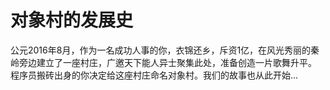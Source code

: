 # 对象村的发展史

公元2016年8月，作为一名成功人事的你，衣锦还乡，斥资1亿，在风光秀丽的秦岭旁边建立了一座村庄，广邀天下能人异士聚集此处，准备创造一片歌舞升平。
程序员搬砖出身的你决定给这座村庄命名对象村。我们的故事也从此开始...
